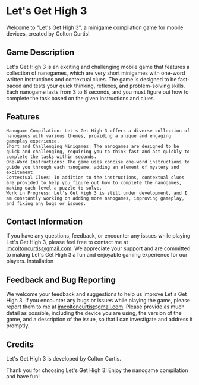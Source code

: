 # Let's Get High 3

Welcome to "Let's Get High 3", a minigame compilation game for mobile devices, created by Colton Curtis!

## Game Description 

Let's Get High 3 is an exciting and challenging mobile game that features a collection of nanogames, which are very short minigames with one-word written instructions and contextual clues. The game is designed to be fast-paced and tests your quick thinking, reflexes, and problem-solving skills. Each nanogame lasts from 3 to 8 seconds, and you must figure out how to complete the task based on the given instructions and clues.
## Features

    Nanogame Compilation: Let's Get High 3 offers a diverse collection of nanogames with various themes, providing a unique and engaging gameplay experience.
    Short and Challenging Minigames: The nanogames are designed to be quick and challenging, requiring you to think fast and act quickly to complete the tasks within seconds.
    One-Word Instructions: The game uses concise one-word instructions to guide you through each nanogame, adding an element of mystery and excitement.
    Contextual Clues: In addition to the instructions, contextual clues are provided to help you figure out how to complete the nanogames, making each level a puzzle to solve.
    Work in Progress: Let's Get High 3 is still under development, and I am constantly working on adding more nanogames, improving gameplay, and fixing any bugs or issues.

## Contact Information

If you have any questions, feedback, or encounter any issues while playing Let's Get High 3, please feel free to contact me at imcoltoncurtis@gmail.com. We appreciate your support and are committed to making Let's Get High 3 a fun and enjoyable gaming experience for our players. 
Installation

## Feedback and Bug Reporting
 
We welcome your feedback and suggestions to help us improve Let's Get High 3. If you encounter any bugs or issues while playing the game, please report them to me at imcoltoncurtis@gmail.com. Please provide as much detail as possible, including the device you are using, the version of the game, and a description of the issue, so that I can investigate and address it promptly.

## Credits

Let's Get High 3 is developed by Colton Curtis.

Thank you for choosing Let's Get High 3! Enjoy the nanogame compilation and have fun!
